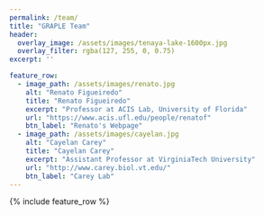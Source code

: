```yaml
---
permalink: /team/
title: "GRAPLE Team"
header:
  overlay_image: /assets/images/tenaya-lake-1600px.jpg
  overlay_filter: rgba(127, 255, 0, 0.75)
excerpt: ''

feature_row:
  - image_path: /assets/images/renato.jpg
    alt: "Renato Figueiredo"
    title: "Renato Figueiredo"
    excerpt: "Professor at ACIS Lab, University of Florida"
    url: "https://www.acis.ufl.edu/people/renatof"
    btn_label: "Renato's Webpage"
  - image_path: /assets/images/cayelan.jpg
    alt: "Cayelan Carey"
    title: "Cayelan Carey"
    excerpt: "Assistant Professor at VirginiaTech University"
    url: "http://www.carey.biol.vt.edu/"
    btn_label: "Carey Lab"
---
```

{% include feature_row %}

